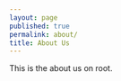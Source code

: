 ```yaml
---
layout: page
published: true
permalink: about/
title: About Us
---
```


This is the about us on root.